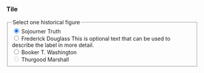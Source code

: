<h3 class="site-preview-heading">Tile</h3>
<fieldset class="usa-fieldset">
  <legend class="usa-legend">Select one historical figure</legend>
  <div class="usa-radio">
    <input
      class="usa-radio__input usa-radio__input--tile"
      id="historical-truth-2"
      type="radio"
      name="historical-figures-2"
      value="sojourner-truth"
      checked
    />
    <label class="usa-radio__label" for="historical-truth-2"
      >Sojourner Truth</label
    >
  </div>
  <div class="usa-radio">
    <input
      class="usa-radio__input usa-radio__input--tile"
      id="historical-douglass-2"
      type="radio"
      name="historical-figures-2"
      value="frederick-douglass"
    />
    <label class="usa-radio__label" for="historical-douglass-2"
      >Frederick Douglass
      <span class="usa-checkbox__label-description"
        >This is optional text that can be used to describe the label in more
        detail.</span
      ></label
    >
  </div>
  <div class="usa-radio">
    <input
      class="usa-radio__input usa-radio__input--tile"
      id="historical-washington-2"
      type="radio"
      name="historical-figures-2"
      value="booker-t-washington"
    />
    <label class="usa-radio__label" for="historical-washington-2"
      >Booker T. Washington</label
    >
  </div>
  <div class="usa-radio">
    <input
      class="usa-radio__input usa-radio__input--tile"
      id="historical-marshall-2"
      type="radio"
      name="historical-figures"
      value="thurgood-marshall"
      disabled
    />
    <label class="usa-radio__label" for="historical-marshall-2"
      >Thurgood Marshall</label
    >
  </div>
</fieldset>